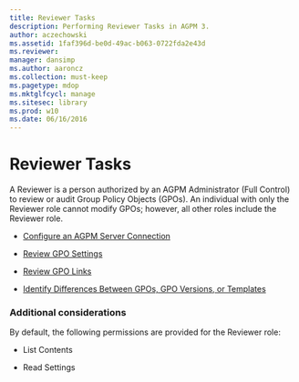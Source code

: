 ```yaml
---
title: Reviewer Tasks
description: Performing Reviewer Tasks in AGPM 3.
author: aczechowski
ms.assetid: 1faf396d-be0d-49ac-b063-0722fda2e43d
ms.reviewer: 
manager: dansimp
ms.author: aaroncz
ms.collection: must-keep
ms.pagetype: mdop
ms.mktglfcycl: manage
ms.sitesec: library
ms.prod: w10
ms.date: 06/16/2016
---
```



# Reviewer Tasks


A Reviewer is a person authorized by an AGPM Administrator (Full Control) to review or audit Group Policy Objects (GPOs). An individual with only the Reviewer role cannot modify GPOs; however, all other roles include the Reviewer role.

-   [Configure an AGPM Server Connection](configure-an-agpm-server-connection-reviewer-agpm30ops.md)

-   [Review GPO Settings](review-gpo-settings-agpm30ops.md)

-   [Review GPO Links](review-gpo-links-agpm30ops.md)

-   [Identify Differences Between GPOs, GPO Versions, or Templates](identify-differences-between-gpos-gpo-versions-or-templates-agpm30ops.md)

### Additional considerations

By default, the following permissions are provided for the Reviewer role:

-   List Contents

-   Read Settings

 

 





